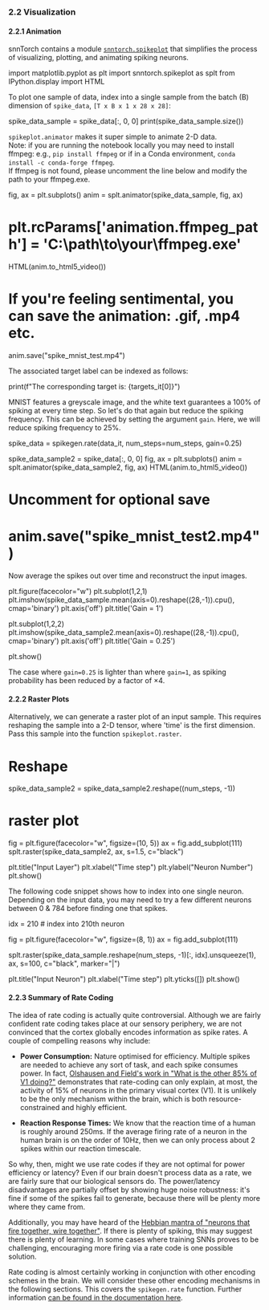 ### 2.2 Visualization

#### 2.2.1 Animation
snnTorch contains a module [`snntorch.spikeplot`](https://snntorch.readthedocs.io/en/latest/snntorch.spikeplot.html) that simplifies the process of visualizing, plotting, and animating spiking neurons.


import matplotlib.pyplot as plt
import snntorch.spikeplot as splt
from IPython.display import HTML

To plot one sample of data, index into a single sample from the batch (B) dimension of `spike_data`, ``[T x B x 1 x 28 x 28]``:

spike_data_sample = spike_data[:, 0, 0]
print(spike_data_sample.size())

`spikeplot.animator` makes it super simple to animate 2-D data.<br>
Note: if you are running the notebook locally you may need to install ffmpeg: e.g., `pip install ffmpeg` or if in a Conda environment, `conda install -c conda-forge ffmpeg`.<br>
If ffmpeg is not found, please uncomment the line below and modify the path to your ffmpeg.exe.

fig, ax = plt.subplots()
anim = splt.animator(spike_data_sample, fig, ax)
# plt.rcParams['animation.ffmpeg_path'] = 'C:\\path\\to\\your\\ffmpeg.exe'

HTML(anim.to_html5_video())

# If you're feeling sentimental, you can save the animation: .gif, .mp4 etc.
anim.save("spike_mnist_test.mp4")

The associated target label can be indexed as follows:

print(f"The corresponding target is: {targets_it[0]}")

MNIST features a greyscale image, and the white text guarantees a 100% of spiking at every time step. So let's do that again but reduce the spiking frequency. This can be achieved by setting the argument `gain`. Here, we will reduce spiking frequency to 25%.

spike_data = spikegen.rate(data_it, num_steps=num_steps, gain=0.25)

spike_data_sample2 = spike_data[:, 0, 0]
fig, ax = plt.subplots()
anim = splt.animator(spike_data_sample2, fig, ax)
HTML(anim.to_html5_video())

# Uncomment for optional save
# anim.save("spike_mnist_test2.mp4")

Now average the spikes out over time and reconstruct the input images.

plt.figure(facecolor="w")
plt.subplot(1,2,1)
plt.imshow(spike_data_sample.mean(axis=0).reshape((28,-1)).cpu(), cmap='binary')
plt.axis('off')
plt.title('Gain = 1')

plt.subplot(1,2,2)
plt.imshow(spike_data_sample2.mean(axis=0).reshape((28,-1)).cpu(), cmap='binary')
plt.axis('off')
plt.title('Gain = 0.25')

plt.show()

The case where `gain=0.25` is lighter than where `gain=1`, as spiking probability has been reduced by a factor of $\times 4$.

#### 2.2.2 Raster Plots
Alternatively, we can generate a raster plot of an input sample. This requires reshaping the sample into a 2-D tensor, where 'time' is the first dimension. Pass this sample into the function `spikeplot.raster`. 

# Reshape
spike_data_sample2 = spike_data_sample2.reshape((num_steps, -1))

# raster plot
fig = plt.figure(facecolor="w", figsize=(10, 5))
ax = fig.add_subplot(111)
splt.raster(spike_data_sample2, ax, s=1.5, c="black")

plt.title("Input Layer")
plt.xlabel("Time step")
plt.ylabel("Neuron Number")
plt.show()

The following code snippet shows how to index into one single neuron. 
Depending on the input data, you may need to try
a few different neurons between 0 & 784 before finding one that
spikes.

idx = 210  # index into 210th neuron

fig = plt.figure(facecolor="w", figsize=(8, 1))
ax = fig.add_subplot(111)

splt.raster(spike_data_sample.reshape(num_steps, -1)[:, idx].unsqueeze(1), ax, s=100, c="black", marker="|")

plt.title("Input Neuron")
plt.xlabel("Time step")
plt.yticks([])
plt.show()

#### 2.2.3 Summary of Rate Coding
The idea of rate coding is actually quite controversial. Although we are fairly confident rate coding takes place at our sensory periphery, we are not convinced that the cortex globally encodes information as spike rates. A couple of compelling reasons why include:

*   **Power Consumption:** Nature optimised for efficiency. Multiple spikes are needed to achieve any sort of task, and each spike consumes power. In fact, [Olshausen and Field's work in "What is the other 85% of V1 doing?"](http://www.rctn.org/bruno/papers/V1-chapter.pdf) demonstrates that rate-coding can only explain, at most, the activity of 15% of neurons in the primary visual cortex (V1). It is unlikely to be the only mechanism within the brain, which is both resource-constrained and highly efficient.


*   **Reaction Response Times:** We know that the reaction time of a human is roughly around 250ms. If the average firing rate of a neuron in the human brain is on the order of 10Hz, then we can only process about 2 spikes within our reaction timescale.

So why, then, might we use rate codes if they are not optimal for power efficiency or latency? Even if our brain doesn't process data as a rate, we are fairly sure that our biological sensors do. The power/latency disadvantages are partially offset by showing huge noise robustness: it's fine if some of the spikes fail to generate, because there will be plenty more where they came from.

Additionally, you may have heard of the [Hebbian mantra of "neurons that fire together, wire together"](https://doi.org/10.2307/1418888). If there is plenty of spiking, this may suggest there is plenty of learning. In some cases where training SNNs proves to be challenging, encouraging more firing via a rate code is one possible solution.

Rate coding is almost certainly working in conjunction with other encoding schemes in the brain. We will consider these other encoding mechanisms in the following sections. 
This covers the `spikegen.rate` function. Further information [can be found in the documentation here](https://snntorch.readthedocs.io/en/latest/snntorch.spikegen.html).


